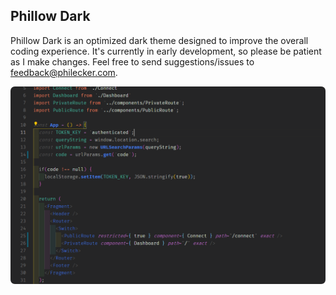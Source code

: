 ## Phillow Dark

Phillow Dark is an optimized dark theme designed to improve the overall coding experience. It's currently in early development, so please be patient as I make changes. Feel free to send suggestions/issues to [feedback@philecker.com](mailto:feedback@philecker.com).

![Phillow Dark Preview](images/PhillowDark_Preview.png)
